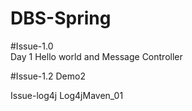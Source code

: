 # DBS-Spring



#Issue-1.0  
Day 1 Hello world
and Message Controller

#Issue-1.2
Demo2

Issue-log4j
Log4jMaven_01
